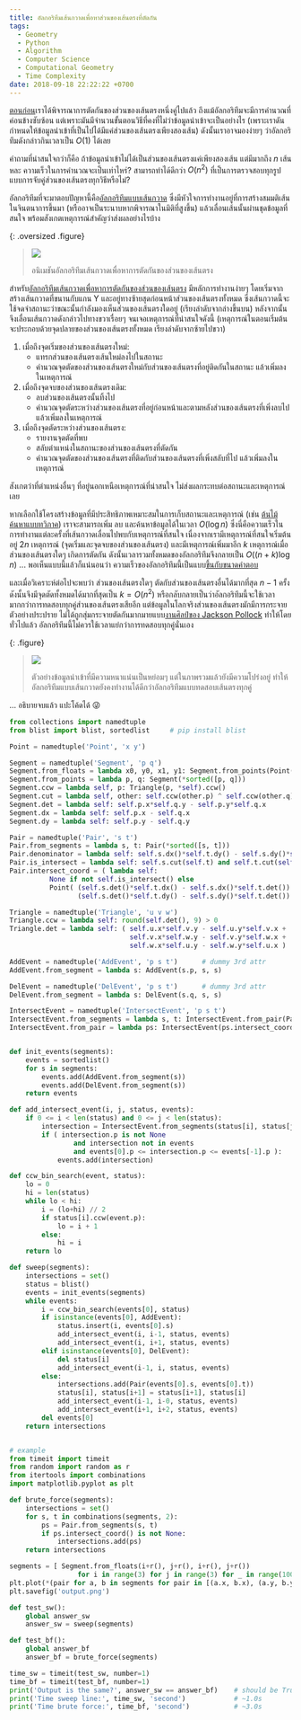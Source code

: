 ```yaml
---
title: อัลกอริทึมเส้นกวาดเพื่อหาส่วนของเส้นตรงที่ตัดกัน
tags:
  - Geometry
  - Python
  - Algorithm
  - Computer Science
  - Computational Geometry
  - Time Complexity
date: 2018-09-18 22:22:22 +0700
---
```


[ตอนก่อน][segment intersection]เราได้พิจารณาการตัดกันของส่วนของเส้นตรงหนึ่งคู่ไปแล้ว ถึงแม้อัลกอริทึมจะมีการคำนวณที่ค่อนข้างซับซ้อน แต่เพราะมันมีจำนวนขั้นตอนวิธีที่คงที่ไม่ว่าข้อมูลนำเข้าจะเป็นอย่างไร (เพราะเราดันกำหนดให้ข้อมูลนำเข้าที่เป็นไปได้มีแค่ส่วนของเส้นตรงเพียงสองเส้น) ดังนั้นเราอาจมองง่ายๆ ว่าอัลกอริทึมดังกล่าวกินเวลาเป็น $O(1)$ ได้เลย

คำถามที่น่าสนใจกว่าก็คือ ถ้าข้อมูลนำเข้าไม่ได้เป็นส่วนของเส้นตรงแค่เพียงสองเส้น แต่มีมากถึง $n$ เส้นหละ ความเร็วในการคำนวณจะเป็นเท่าไหร่? สามารถทำได้ดีกว่า $O(n^2)$ ที่เป็นการตรวจสอบทุกรูปแบบการจับคู่ส่วนของเส้นตรงทุกวิธีหรือไม่?

อัลกอริทึมที่จะมาตอบปัญหานี้คือ[อัลกอริทึมแบบเส้นกวาด][sweep line algorithm] ซึ่งมีหัวใจการทำงานอยู่ที่การสร้างสมมติเส้นในจินตนาการขึ้นมา (หรืออาจเป็นระนาบหากพิจารณาในมิติที่สูงขึ้น) แล้วเลื่อนเส้นนั้นผ่านชุดข้อมูลที่สนใจ พร้อมสังเกตเหตุการณ์สำคัญว่าส่งผลอย่างไรบ้าง

{: .oversized .figure}
> ![](/images/algorithm/segment-intersection/sweep-line-algorithm.gif)
>
> อนิเมชันอัลกอริทึมเส้นกวาดเพื่อหาการตัดกันของส่วนของเส้นตรง

สำหรับ[อัลกอริทึมเส้นกวาดเพื่อหาการตัดกันของส่วนของเส้นตรง][bentley-ottmann algorithm] มีหลักการทำงานง่ายๆ โดยเริ่มจากสร้างเส้นกวาดที่ขนานกับแกน Y และอยู่ทางซ้ายสุดก่อนหน้าส่วนของเส้นตรงทั้งหมด ซึ่งเส้นกวาดนี้จะใช้จดจำสถานะว่าขณะนั้นกำลังมองเห็นส่วนของเส้นตรงใดอยู่ (เรียงลำดับจากล่างขึ้นบน) หลังจากนั้นจึงเลื่อนเส้นกวาดดังกล่าวไปทางขวาเรื่อยๆ จนเจอเหตุการณ์ที่น่าสนใจดังนี้ (เหตุการณ์ในตอนเริ่มต้น จะประกอบด้วยจุดปลายของส่วนของเส้นตรงทั้งหมด เรียงลำดับจากซ้ายไปขวา)

1. เมื่อถึงจุดเริ่มของส่วนของเส้นตรงใหม่:
   - แทรกส่วนของเส้นตรงเส้นใหม่ลงไปในสถานะ
   - คำนวณจุดตัดของส่วนของเส้นตรงใหม่กับส่วนของเส้นตรงที่อยู่ติดกันในสถานะ แล้วเพิ่มลงในเหตุการณ์
2. เมื่อถึงจุดจบของส่วนของเส้นตรงเดิม:
   - ลบส่วนของเส้นตรงนั้นทิ้งไป
   - คำนวณจุดตัดระหว่างส่วนของเส้นตรงที่อยู่ก่อนหน้าและตามหลังส่วนของเส้นตรงที่เพิ่งลบไป แล้วเพิ่มลงในเหตุการณ์
3. เมื่อถึงจุดตัดระหว่างส่วนของเส้นตรง:
   - รายงานจุดตัดที่พบ
   - สลับตำแหน่งในสถานะของส่วนของเส้นตรงที่ตัดกัน
   - คำนวณจุดตัดของส่วนของเส้นตรงที่ติดกับส่วนของเส้นตรงที่เพิ่งสลับที่ไป แล้วเพิ่มลงในเหตุการณ์

สังเกตว่าที่ตำแหน่งอื่นๆ ที่อยู่นอกเหนือเหตุการณ์ที่น่าสนใจ ไม่ส่งผลกระทบต่อสถานะและเหตุการณ์เลย

หากเลือกใช้โครงสร้างข้อมูลที่มีประสิทธิภาพเหมาะสมในการเก็บสถานะและเหตุการณ์ (เช่น [ต้นไม้ค้นหาแบบทวิภาค][binary search tree]) เราจะสามารถเพิ่ม ลบ และค้นหาข้อมูลได้ในเวลา $O(\log n)$ ซึ่งนี่คือความเร็วในการทำงานแต่ละครั้งที่เส้นกวาดเลื่อนไปพบกับเหตุการณ์ที่สนใจ เนื่องจากเรามีเหตุการณ์ที่สนใจเริ่มต้นอยู่ $2n$ เหตุการณ์ (จุดเริ่มและจุดจบของส่วนของเส้นตรง) และมีเหตุการณ์เพิ่มมาอีก $k$ เหตุการณ์เมื่อส่วนของเส้นตรงใดๆ เกิดการตัดกัน ดังนั้นเวลารวมทั้งหมดของอัลกอริทึมจึงกลายเป็น $O((n+k)\log n)$ ... พอเห็นแบบนี้แล้วก็แน่นอนว่า ความเร็วของอัลกอริทึมนี้เป็นแบบ[ขึ้นกับขนาดคำตอบ][output sensitive]

และเมื่อวิเคราะห์ต่อไปจะพบว่า ส่วนของเส้นตรงใดๆ ตัดกับส่วนของเส้นตรงอื่นได้มากที่สุด $n-1$ ครั้ง ดังนั้นจึงมีจุดตัดทั้งหมดได้มากที่สุดเป็น $k=O(n^2)$ หรือกลับกลายเป็นว่าอัลกอริทึมนี้จะใช้เวลามากกว่าการทดสอบทุกคู่ส่วนของเส้นตรงเสียอีก แต่ข้อมูลในโลกจริงส่วนของเส้นตรงมักมีการกระจายตัวอย่างประปราย ไม่ได้ถูกสุ่มกระจายตัดกันมากมายแบบ[งานศิลป์ของ Jackson Pollock][jackson pollock] ทำให้โดยทั่วไปแล้ว อัลกอริทึมนี้ไม่ควรใช้เวลาแย่กว่าการทดสอบทุกคู่นั่นเอง

{: .figure}
> ![](/images/algorithm/segment-intersection/half-dense-half-sparse-example.png)
>
> ตัวอย่างข้อมูลนำเข้าที่มีความหนาแน่นเป็นหย่อมๆ แต่ในภาพรวมแล้วยังมีความโปร่งอยู่ ทำให้อัลกอริทึมแบบเส้นกวาดยังคงทำงานได้ดีกว่าอัลกอริทึมแบบทดสอบเส้นตรงทุกคู่

... อธิบายจบแล้ว แปะโค้ดได้ 😜

``` python
from collections import namedtuple
from blist import blist, sortedlist     # pip install blist

Point = namedtuple('Point', 'x y')

Segment = namedtuple('Segment', 'p q')
Segment.from_floats = lambda x0, y0, x1, y1: Segment.from_points(Point(x0, y0), Point(x1, y1))
Segment.from_points = lambda p, q: Segment(*sorted([p, q]))
Segment.ccw = lambda self, p: Triangle(p, *self).ccw()
Segment.cut = lambda self, other: self.ccw(other.p) ^ self.ccw(other.q)
Segment.det = lambda self: self.p.x*self.q.y - self.p.y*self.q.x
Segment.dx = lambda self: self.p.x - self.q.x
Segment.dy = lambda self: self.p.y - self.q.y

Pair = namedtuple('Pair', 's t')
Pair.from_segments = lambda s, t: Pair(*sorted([s, t]))
Pair.denominator = lambda self: self.s.dx()*self.t.dy() - self.s.dy()*self.t.dx()
Pair.is_intersect = lambda self: self.s.cut(self.t) and self.t.cut(self.s)
Pair.intersect_coord = ( lambda self:
          None if not self.is_intersect() else
          Point( (self.s.det()*self.t.dx() - self.s.dx()*self.t.det()) / self.denominator(),
                 (self.s.det()*self.t.dy() - self.s.dy()*self.t.det()) / self.denominator() ))

Triangle = namedtuple('Triangle', 'u v w')
Triangle.ccw = lambda self: round(self.det(), 9) > 0
Triangle.det = lambda self: ( self.u.x*self.v.y - self.u.y*self.v.x +
                              self.v.x*self.w.y - self.v.y*self.w.x +
                              self.w.x*self.u.y - self.w.y*self.u.x )

AddEvent = namedtuple('AddEvent', 'p s t')      # dummy 3rd attr
AddEvent.from_segment = lambda s: AddEvent(s.p, s, s)

DelEvent = namedtuple('DelEvent', 'p s t')      # dummy 3rd attr
DelEvent.from_segment = lambda s: DelEvent(s.q, s, s)

IntersectEvent = namedtuple('IntersectEvent', 'p s t')
IntersectEvent.from_segments = lambda s, t: IntersectEvent.from_pair(Pair.from_segments(s, t))
IntersectEvent.from_pair = lambda ps: IntersectEvent(ps.intersect_coord(), *ps)


def init_events(segments):
    events = sortedlist()
    for s in segments:
        events.add(AddEvent.from_segment(s))
        events.add(DelEvent.from_segment(s))
    return events

def add_intersect_event(i, j, status, events):
    if 0 <= i < len(status) and 0 <= j < len(status):
        intersection = IntersectEvent.from_segments(status[i], status[j])
        if ( intersection.p is not None
                and intersection not in events
                and events[0].p <= intersection.p <= events[-1].p ):
            events.add(intersection)

def ccw_bin_search(event, status):
    lo = 0
    hi = len(status)
    while lo < hi:
        i = (lo+hi) // 2
        if status[i].ccw(event.p):
            lo = i + 1
        else:
            hi = i
    return lo

def sweep(segments):
    intersections = set()
    status = blist()
    events = init_events(segments)
    while events:
        i = ccw_bin_search(events[0], status)
        if isinstance(events[0], AddEvent):
            status.insert(i, events[0].s)
            add_intersect_event(i, i-1, status, events)
            add_intersect_event(i, i+1, status, events)
        elif isinstance(events[0], DelEvent):
            del status[i]
            add_intersect_event(i-1, i, status, events)
        else:
            intersections.add(Pair(events[0].s, events[0].t))
            status[i], status[i+1] = status[i+1], status[i]
            add_intersect_event(i-1, i-0, status, events)
            add_intersect_event(i+1, i+2, status, events)
        del events[0]
    return intersections


# example
from timeit import timeit
from random import random as r
from itertools import combinations
import matplotlib.pyplot as plt

def brute_force(segments):
    intersections = set()
    for s, t in combinations(segments, 2):
        ps = Pair.from_segments(s, t)
        if ps.intersect_coord() is not None:
            intersections.add(ps)
    return intersections

segments = [ Segment.from_floats(i+r(), j+r(), i+r(), j+r())
                 for i in range(3) for j in range(3) for _ in range(100) ]
plt.plot(*(pair for a, b in segments for pair in [(a.x, b.x), (a.y, b.y)]))
plt.savefig('output.png')

def test_sw():
    global answer_sw
    answer_sw = sweep(segments)

def test_bf():
    global answer_bf
    answer_bf = brute_force(segments)

time_sw = timeit(test_sw, number=1)
time_bf = timeit(test_bf, number=1)
print('Output is the same?', answer_sw == answer_bf)    # should be True
print('Time sweep line:', time_sw, 'second')            # ~1.0s
print('Time brute force:', time_bf, 'second')           # ~3.0s
```


[segment intersection]: /2018/09/13/check-intersection-of-one-segment-pair.html
[sweep line algorithm]: //en.wikipedia.org/wiki/Sweep_line_algorithm
[bentley-ottmann algorithm]: //en.wikipedia.org/wiki/Bentley%E2%80%93Ottmann_algorithm
[binary search tree]: //en.wikipedia.org/wiki/Binary_search_tree
[output sensitive]: //en.wikipedia.org/wiki/Output-sensitive_algorithm
[jackson pollock]: //en.wikipedia.org/wiki/Jackson_Pollock

